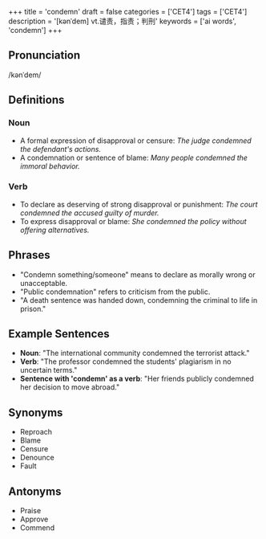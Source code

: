 +++
title = 'condemn'
draft = false
categories = ['CET4']
tags = ['CET4']
description = '[kənˈdem] vt.谴责，指责；判刑'
keywords = ['ai words', 'condemn']
+++

## Pronunciation
/kənˈdem/

## Definitions
### Noun
- A formal expression of disapproval or censure: *The judge condemned the defendant's actions.*
- A condemnation or sentence of blame: *Many people condemned the immoral behavior.*

### Verb
- To declare as deserving of strong disapproval or punishment: *The court condemned the accused guilty of murder.*
- To express disapproval or blame: *She condemned the policy without offering alternatives.*

## Phrases
- "Condemn something/someone" means to declare as morally wrong or unacceptable.
- "Public condemnation" refers to criticism from the public.
- "A death sentence was handed down, condemning the criminal to life in prison."

## Example Sentences
- **Noun**: "The international community condemned the terrorist attack."
- **Verb**: "The professor condemned the students' plagiarism in no uncertain terms."
- **Sentence with 'condemn' as a verb**: "Her friends publicly condemned her decision to move abroad."

## Synonyms
- Reproach
- Blame
- Censure
- Denounce
- Fault

## Antonyms
- Praise
- Approve
- Commend
